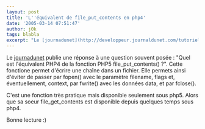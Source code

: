 ```yaml
---
layout: post
title: 'L''équivalent de file_put_contents en php4'
date: '2005-03-14 07:51:47'
author: j0k
tags: blabla
excerpt: "Le [journadunet](http://developpeur.journaldunet.com/tutoriel/php/050315-php-remplacer-file-put-contents.shtml) publie une réponse à une question souvent posée : \"Quel est l'équivalent PHP4 de la fonction PHP5 file_put_contents() ?\".     \nCette fonctione permet d'écrire une chaîne dans un fichier. Elle permets ainsi d'éviter de passer par fopen() avec le      …"
---
```


Le [journadunet](http://developpeur.journaldunet.com/tutoriel/php/050315-php-remplacer-file-put-contents.shtml) publie une réponse à une question souvent posée : "Quel est l'équivalent PHP4 de la fonction PHP5 file_put_contents() ?".
Cette fonctione permet d'écrire une chaîne dans un fichier. Elle permets ainsi d'éviter de passer par fopen() avec le paramètre filename, flags et, éventuellement, context, par fwrite() avec les données data, et par fclose().

C'est une fonction très pratique mais disponible seulement sous php5. Alors que sa soeur file_get_contents est disponible depuis quelques temps sous php4.

Bonne lecture :)
